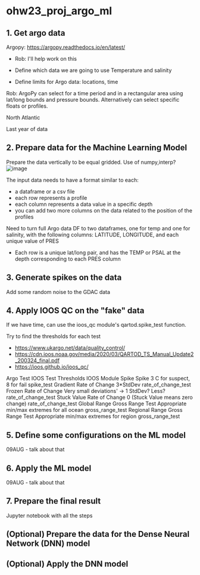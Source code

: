 # ohw23_proj_argo_ml

## 1. Get argo data
Argopy: https://argopy.readthedocs.io/en/latest/

  - Rob: I'll help work on this

- Define which data we are going to use
Temperature and salinity

- Define limits for Argo data: locations, time

Rob: ArgoPy can select for a time period and in a rectangular area using lat/long bounds and pressure bounds. Alternatively can select specific floats or profiles.
    
North Atlantic

Last year of data

## 2. Prepare data for the Machine Learning Model
Prepare the data vertically to be equal gridded. Use of numpy,interp?
![image](https://github.com/oceanhackweek/ohw23_proj_argo_ml/assets/47478764/3db8a0b9-2238-491d-8312-8a3e7cd39fd2)

The input data needs to have a format similar to each:
- a dataframe or a csv file
- each row represents a profile
- each column represents a data value in a specific depth
- you can add two more columns on the data related to the position of the profiles

Need to turn full Argo data DF to two dataframes, one for temp and one for salinity, with the following columns: LATITUDE, LONGITUDE, and each unique value of PRES
- Each row is a unique lat/long pair, and has the TEMP or PSAL at the depth corresponding to each PRES column

## 3. Generate spikes on the data
Add some random noise to the GDAC data

## 4. Apply IOOS QC on the "fake" data

If we have time, can use the ioos_qc module's qartod.spike_test function. 

Try to find the thresholds for each test
- https://www.ukargo.net/data/quality_control/
- https://cdn.ioos.noaa.gov/media/2020/03/QARTOD_TS_Manual_Update2_200324_final.pdf
- https://ioos.github.io/ioos_qc/

Argo Test    	 IOOS Test      	Thresholds                               	    IOOS Module
Spike       	 Spike          	3 C for suspect, 8 for fail              	    spike_test
Gradient    	 Rate of Change 	3*StdDev                                 	    rate_of_change_test
Frozen      	 Rate of Change 	Very small deviations' -> 1 StdDev? Less?	    rate_of_change_test
Stuck Value  	 Rate of Change 	0 (Stuck Value means zero change)        	    rate_of_change_test
Global Range   Gross Range Test	Appropriate min/max extremes for all ocean	  gross_range_test
Regional Range Gross Range Test	Appropriate min/max extremes for region  	    gross_range_test

## 5. Define some configurations on the ML model
09AUG - talk about that

## 6. Apply the ML model
09AUG - talk about that

## 7. Prepare the final result
Jupyter notebook with all the steps

## (Optional) Prepare the data for the Dense Neural Network (DNN) model

## (Optional) Apply the DNN model
